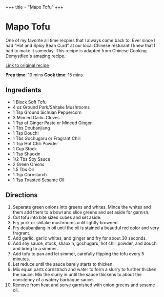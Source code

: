 +++
title = "Mapo Tofu"
+++

# Mapo Tofu

One of my favorite all time recpies that I always come back to. Ever since I had "Hot and Spicy Bean Curd" at our local Chinese resturant I knew that I had to make it someday. This recipe is adapted from Chinese Cooking Demystfied's amazing recipe.

[Link to original recipe](https://www.youtube.com/watch?v=ZfsZwwrTFD4)

**Prep time**: 10 mins **Cook time**: 15 mins
## Ingredients

- 1 Block Soft Tofu
- 4 oz Ground Pork/Shitake Mushrooms
- 1 Tsp Ground Sichuan Peppercorn
- 3 Minced Garlic Cloves
- 1 Tsp of Ginger Paste or Minced Ginger
- 1 Tbs Doubanjiang
- 1 Tsp Douchi
- 1 Tbs Gochugaru or Fragrant Chili
- 1 Tsp Hot Chili Powder
- 1 Cup Stock
- 1 Tsp Shaoxin
- 1/2 Tbs Soy Sauce
- 2 Green Onions
- 1.5 Tbs Oil
- 1 Tsp Cornstarch
- 1 Tsp Toasted Sesame Oil

## Directions

1. Seperate green onions into greens and whites. Mince the whites and them add them to a bowl and slice greens and set aside for garnish.
2. Cut tofu into bite sized cubes and set aside.
3. Fry pork or shitake mushrooms until lightly browned.
4. Fry doubanjiang in oil until the oil is stained a beautful red color and very fragrant.
5. Add garlic, garlic whites, and ginger and fry for about 30 seconds.
6. Add soy sauce, stock, shaoxin, gochugaru, hot chili powder, and douchi and bring to a simmer.
7. Add tofu to pan and let simmer, carefully flipping the tofu every 5 minutes.
8. Let reduce until the sauce barely starts to thicken. 
9. Mix equal parts cornstrach and water to form a slurry to further thicken the sauce. Mix the slurry in until the sauce thickens to about the consitency of a watery barbaque sauce. 
10. Remove from heat and serve garnished with onion greens and sesame oil.